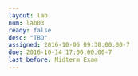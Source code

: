 ```yaml
---
layout: lab
num: lab03
ready: false
desc: "TBD"
assigned: 2016-10-06 09:30:00.00-7
due: 2016-10-14 17:00:00.00-7
last_before: Midterm Exam
---
```



